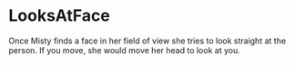 # LooksAtFace
Once Misty finds a face in her field of view she tries to look straight at the person. If you move, she would move her head to look at you.
